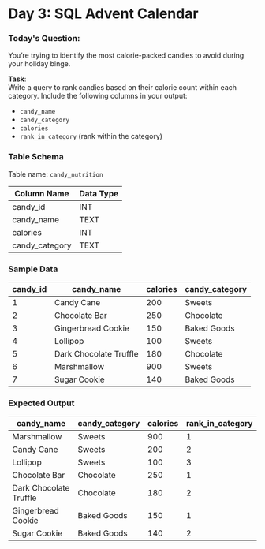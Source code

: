 # Day 3: SQL Advent Calendar

### Today's Question:
You’re trying to identify the most calorie-packed candies to avoid during your holiday binge.

**Task**:  
Write a query to rank candies based on their calorie count within each category. Include the following columns in your output:
- `candy_name`
- `candy_category`
- `calories`
- `rank_in_category` (rank within the category)

### Table Schema
Table name: `candy_nutrition`

| Column Name     | Data Type |
|------------------|-----------|
| candy_id         | INT       |
| candy_name       | TEXT      |
| calories         | INT       |
| candy_category   | TEXT      |

### Sample Data

| candy_id | candy_name            | calories | candy_category   |
|----------|-----------------------|----------|------------------|
| 1        | Candy Cane            | 200      | Sweets           |
| 2        | Chocolate Bar         | 250      | Chocolate        |
| 3        | Gingerbread Cookie    | 150      | Baked Goods      |
| 4        | Lollipop              | 100      | Sweets           |
| 5        | Dark Chocolate Truffle| 180      | Chocolate        |
| 6        | Marshmallow           | 900      | Sweets           |
| 7        | Sugar Cookie          | 140      | Baked Goods      |

### Expected Output

| candy_name            | candy_category   | calories | rank_in_category |
|-----------------------|------------------|----------|------------------|
| Marshmallow           | Sweets           | 900      | 1                |
| Candy Cane            | Sweets           | 200      | 2                |
| Lollipop              | Sweets           | 100      | 3                |
| Chocolate Bar         | Chocolate        | 250      | 1                |
| Dark Chocolate Truffle| Chocolate        | 180      | 2                |
| Gingerbread Cookie    | Baked Goods      | 150      | 1                |
| Sugar Cookie          | Baked Goods      | 140      | 2                |
